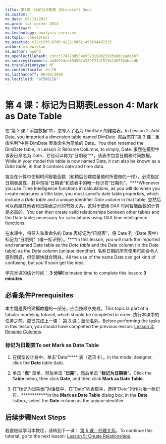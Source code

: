 ```yaml
---
title: 第4课：标记为日期表 |Microsoft Docs
ms.custom: ''
ms.date: 06/13/2017
ms.prod: sql-server-2014
ms.reviewer: ''
ms.technology: analysis-services
ms.topic: conceptual
ms.assetid: c32cc336-b7d8-4122-9d62-4936344d2315
author: minewiskan
ms.author: owend
ms.openlocfilehash: c3ccc57d770d954e9523196d2393fa9dc2ada5b7
ms.sourcegitcommit: ad4d92dce894592a259721a1571b1d8736abacdb
ms.translationtype: MT
ms.contentlocale: zh-CN
ms.lasthandoff: 08/04/2020
ms.locfileid: "87588128"
---
```

# <a name="lesson-4-mark-as-date-table"></a><span data-ttu-id="36373-102">第 4 课：标记为日期表</span><span class="sxs-lookup"><span data-stu-id="36373-102">Lesson 4: Mark as Date Table</span></span>
  <span data-ttu-id="36373-103">在“第 2 课：添加数据”中，您导入了名为 DimDate 的维度表。</span><span class="sxs-lookup"><span data-stu-id="36373-103">In Lesson 2: Add Data, you imported a dimension table named DimDate.</span></span> <span data-ttu-id="36373-104">然后您在“第 3 课：重命名列”中将 DimDate 表重命名为简单的 Date。</span><span class="sxs-lookup"><span data-stu-id="36373-104">You then renamed the DimDate table, in Lesson 3: Rename Columns, to simply, Date.</span></span> <span data-ttu-id="36373-105">虽然在模型中该表已命名为 Date，它也可以称为“日期表”\*\*，该表中包含日期和时间数据。</span><span class="sxs-lookup"><span data-stu-id="36373-105">While in your model this table is now named Date, it can also be known as a *Date table*, in that it contains date and time data.</span></span>  
  
 <span data-ttu-id="36373-106">每当在计算中使用时间智能函数（和稍后创建度量值时所要做的一样），必须指定日期表属性，其中包括“日期表”和该表中的唯一标识符“日期列”。\*\*\*\*</span><span class="sxs-lookup"><span data-stu-id="36373-106">Whenever you use Time Intelligence functions in calculations, as you will do when you create measures a little later, you must specify date table properties, which include a *Date table* and a unique identifier *Date column* in that table.</span></span> <span data-ttu-id="36373-107">您然后可以创建其他表和日期表之间的有效关系，这对于使用 DAX 时间智能函数的计算是必需的。</span><span class="sxs-lookup"><span data-stu-id="36373-107">You can then create valid relationships between other tables and the Date table; necessary for calculations using DAX time intelligence functions.</span></span>  
  
 <span data-ttu-id="36373-108">在本课中，将导入和重命名的 Date 表标记为“日期表”，将 Date 列（Date 表中）标记为“日期列”（唯一标识符）。\*\*\*\*</span><span class="sxs-lookup"><span data-stu-id="36373-108">In this lesson, you will mark the imported and renamed Date table as the *Date table* and the Date column (in the Date table) as the *Date column* (unique identifier).</span></span> <span data-ttu-id="36373-109">名称日期的所有使用可能会令人感到困惑，但您很快就会明白。</span><span class="sxs-lookup"><span data-stu-id="36373-109">All the use of the name Date can get kind of confusing, but you'll soon get the idea.</span></span>  
  
 <span data-ttu-id="36373-110">学完本课的估计时间： **3 分钟**</span><span class="sxs-lookup"><span data-stu-id="36373-110">Estimated time to complete this lesson: **3 minutes**</span></span>  
  
## <a name="prerequisites"></a><span data-ttu-id="36373-111">必备条件</span><span class="sxs-lookup"><span data-stu-id="36373-111">Prerequisites</span></span>  
 <span data-ttu-id="36373-112">本主题是表格建模教程的一部分，应当按顺序完成。</span><span class="sxs-lookup"><span data-stu-id="36373-112">This topic is part of a tabular modeling tutorial, which should be completed in order.</span></span> <span data-ttu-id="36373-113">执行本课中的任务之前，应已完成上一课： [第 3 课：重命名列](rename-columns.md)。</span><span class="sxs-lookup"><span data-stu-id="36373-113">Before performing the tasks in this lesson, you should have completed the previous lesson: [Lesson 3: Rename Columns](rename-columns.md).</span></span>  
  
### <a name="to-set-mark-as-date-table"></a><span data-ttu-id="36373-114">标记为日期表</span><span class="sxs-lookup"><span data-stu-id="36373-114">To set Mark as Date Table</span></span>  
  
1.  <span data-ttu-id="36373-115">在模型设计器中，单击“Date”\*\*\*\* 表（选项卡）。</span><span class="sxs-lookup"><span data-stu-id="36373-115">In the model designer, click the **Date** table (tab).</span></span>  
  
2.  <span data-ttu-id="36373-116">单击 "**表**" 菜单，然后单击 "**日期**"，然后单击 "**标记为日期表**"。</span><span class="sxs-lookup"><span data-stu-id="36373-116">Click the **Table** menu, then click **Date**, and then click **Mark as Date Table**.</span></span>  
  
3.  <span data-ttu-id="36373-117">在“标记为日期表”对话框中，在“Date”列表框中，选择“Date”列作为唯一标识符。\*\*\*\*\*\*\*\*\*\*\*\*</span><span class="sxs-lookup"><span data-stu-id="36373-117">In the **Mark as Date Table** dialog box, in the **Date** listbox, select the **Date** column as the unique identifier.</span></span>  
  
## <a name="next-steps"></a><span data-ttu-id="36373-118">后续步骤</span><span class="sxs-lookup"><span data-stu-id="36373-118">Next Steps</span></span>  
 <span data-ttu-id="36373-119">若要继续学习本教程，请转到下一课： [第 5 课：创建关系](lesson-4-create-relationships.md)。</span><span class="sxs-lookup"><span data-stu-id="36373-119">To continue this tutorial, go to the next lesson: [Lesson 5: Create Relationships](lesson-4-create-relationships.md).</span></span>  
  
  
